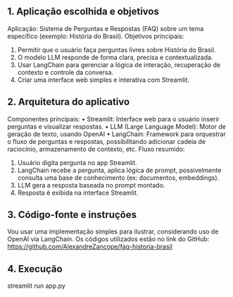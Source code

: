 ## 1. Aplicação escolhida e objetivos
Aplicação: Sistema de Perguntas e Respostas (FAQ) sobre um tema específico (exemplo: História do Brasil).
Objetivos principais:
1. Permitir que o usuário faça perguntas livres sobre História do Brasil.
2. O modelo LLM responde de forma clara, precisa e contextualizada.
3. Usar LangChain para gerenciar a lógica de interação, recuperação de contexto e controle da conversa.
4. Criar uma interface web simples e interativa com Streamlit.

## 2. Arquitetura do aplicativo
Componentes principais:
•	Streamlit: Interface web para o usuário inserir perguntas e visualizar respostas.
•	LLM (Large Language Model): Motor de geração de texto, usando OpenAI
•	LangChain: Framework para orquestrar o fluxo de perguntas e respostas, possibilitando adicionar cadeia de raciocínio, armazenamento de contexto, etc.
Fluxo resumido:
1.	Usuário digita pergunta no app Streamlit.
2.	LangChain recebe a pergunta, aplica lógica de prompt, possivelmente consulta uma base de conhecimento (ex: documentos, embeddings).
3.	LLM gera a resposta baseada no prompt montado.
4.	Resposta é exibida na interface Streamlit.

## 3. Código-fonte e instruções
Vou usar uma implementação simples para ilustrar, considerando uso de OpenAI via LangChain.
Os códigos utilizados estão no link do GitHub:
https://github.com/AlexandreZancope/faq-historia-brasil

## 4. Execução
streamlit run app.py